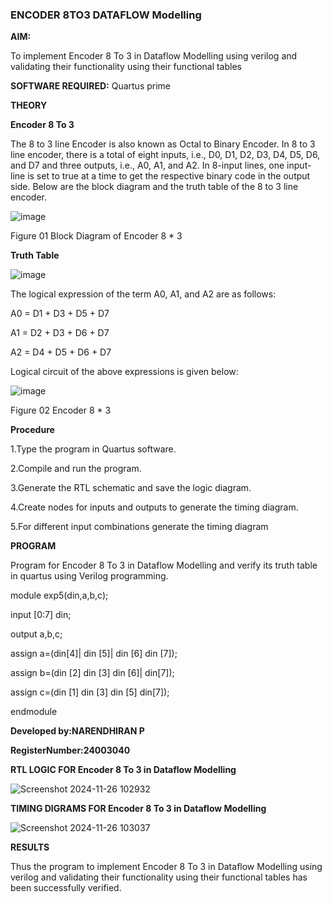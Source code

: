 ### ENCODER 8TO3 DATAFLOW Modelling

**AIM:**

To implement  Encoder 8 To 3 in Dataflow Modelling using verilog and validating their functionality using their functional tables

**SOFTWARE REQUIRED:** Quartus prime

**THEORY**

**Encoder 8 To 3**

The 8 to 3 line Encoder is also known as Octal to Binary Encoder. In 8 to 3 line encoder, there is a total of eight inputs, i.e., D0, D1, D2, D3, D4, D5, D6, and D7 and three outputs, i.e., A0, A1, and A2. In 8-input lines, one input-line is set to true at a time to get the respective binary code in the output side. Below are the block diagram and the truth table of the 8 to 3 line encoder.

![image](https://github.com/naavaneetha/ENCODER8TO3DATAFLOW/assets/154305477/0bc242c1-eb9e-4c47-afe5-30428470efc3)

Figure 01  Block Diagram of Encoder 8 * 3

**Truth Table**

![image](https://github.com/naavaneetha/ENCODER8TO3DATAFLOW/assets/154305477/35496b14-ae6e-4cd1-9abd-d6736b576575)

The logical expression of the term A0, A1, and A2 are as follows:

A0 = D1 + D3 + D5 + D7

A1 = D2 + D3 + D6 + D7

A2 = D4 + D5 + D6 + D7

Logical circuit of the above expressions is given below:

![image](https://github.com/naavaneetha/ENCODER8TO3DATAFLOW/assets/154305477/95acaee6-c873-4c75-89eb-ef09fb158053)

Figure 02  Encoder 8 * 3

**Procedure**

1.Type the program in Quartus software.

2.Compile and run the program.

3.Generate the RTL schematic and save the logic diagram.

4.Create nodes for inputs and outputs to generate the timing diagram.

5.For different input combinations generate the timing diagram

**PROGRAM**

 Program for Encoder 8 To 3 in Dataflow Modelling and verify its truth table in quartus using Verilog programming. 

module exp5(din,a,b,c);

input [0:7] din;

output a,b,c;

assign a=(din[4]| din [5]| din [6] din [7]);

assign b=(din [2] din [3] din [6]| din[7]);

assign c=(din [1] din [3] din [5] din[7]);

endmodule

**Developed by:NARENDHIRAN P**

**RegisterNumber:24003040**


**RTL LOGIC FOR Encoder 8 To 3 in Dataflow Modelling**

![Screenshot 2024-11-26 102932](https://github.com/user-attachments/assets/3ed79ced-f403-4d89-afcd-8b326b1c7228)


**TIMING DIGRAMS FOR Encoder 8 To 3 in Dataflow Modelling**

![Screenshot 2024-11-26 103037](https://github.com/user-attachments/assets/aa8af387-a99f-4d8f-8258-d5e8dbbc616c)


**RESULTS**

Thus the program to implement Encoder 8 To 3 in Dataflow Modelling using verilog and validating their functionality using their functional tables has been successfully verified.



